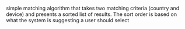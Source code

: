 simple matching algorithm that takes two matching criteria (country and device) and presents a sorted list of results. The sort order is based on what the system is suggesting a user should select
